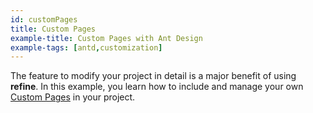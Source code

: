 ```yaml
---
id: customPages
title: Custom Pages
example-title: Custom Pages with Ant Design
example-tags: [antd,customization]
---
```


The feature to modify your project in detail is a major benefit of using **refine**. In this example, you learn how to include and manage your own [Custom Pages](/docs/advanced-tutorials/custom-pages/) in your project.

<CodeSandboxExample path="with-custom-pages" />
